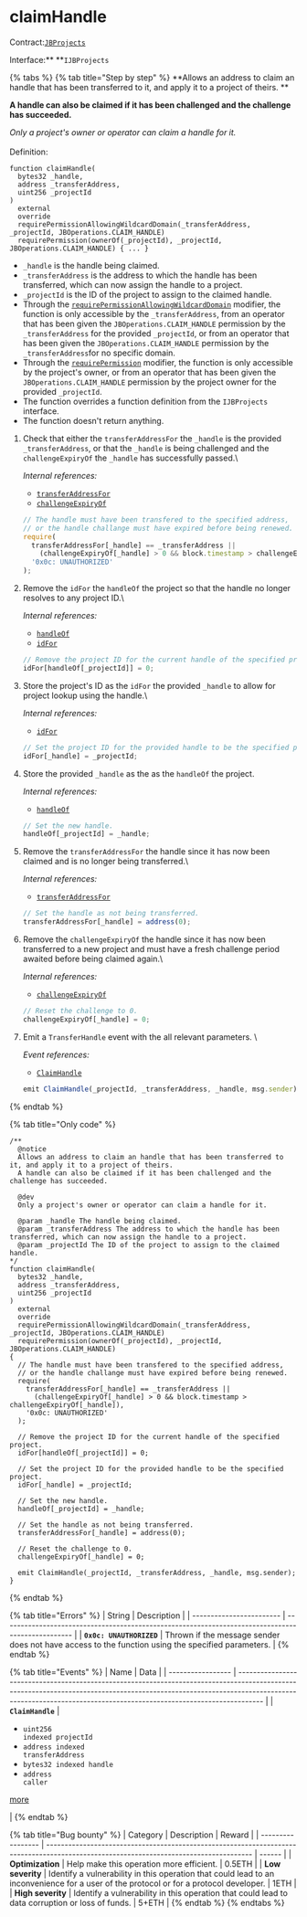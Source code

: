 # claimHandle

Contract:[`JBProjects`](../)

Interface:** **`IJBProjects`

{% tabs %}
{% tab title="Step by step" %}
**Allows an address to claim an handle that has been transferred to it, and apply it to a project of theirs. **

**A handle can also be claimed if it has been challenged and the challenge has succeeded.**

_Only a project's owner or operator can claim a handle for it._\
\
Definition:

```solidity
function claimHandle(
  bytes32 _handle,
  address _transferAddress,
  uint256 _projectId
)
  external
  override
  requirePermissionAllowingWildcardDomain(_transferAddress, _projectId, JBOperations.CLAIM_HANDLE)
  requirePermission(ownerOf(_projectId), _projectId, JBOperations.CLAIM_HANDLE) { ... }
```

* `_handle` is the handle being claimed.
* `_transferAddress` is the address to which the handle has been transferred, which can now assign the handle to a project.
* `_projectId` is the ID of the project to assign to the claimed handle.
* Through the [`requirePermissionAllowingWildcardDomain`](../../jboperatable/modifiers/requirepermissionallowingwildcarddomain.md) modifier, the function is only accessible by the `_transferAddress`, from an operator that has been given the `JBOperations.CLAIM_HANDLE` permission by the `_transferAddress` for the provided `_projectId`, or from an operator that has been given the `JBOperations.CLAIM_HANDLE` permission by the `_transferAddress`for no specific domain.
* Through the [`requirePermission`](../../jboperatable/modifiers/requirepermission.md) modifier, the function is only accessible by the project's owner, or from an operator that has been given the `JBOperations.CLAIM_HANDLE` permission by the project owner for the provided `_projectId`.
* The function overrides a function definition from the `IJBProjects` interface.
* The function doesn't return anything.



1.  Check that either the `transferAddressFor` the `_handle` is the provided `_transferAddress`, or that the `_handle` is being challenged and the `challengeExpiryOf` the `_handle` has successfully passed.\


    _Internal references:_

    * [`transferAddressFor`](../properties/transferaddressfor.md)
    * [`challengeExpiryOf`](../properties/challengeexpiryof.md)

    ```javascript
    // The handle must have been transfered to the specified address,
    // or the handle challange must have expired before being renewed.
    require(
      transferAddressFor[_handle] == _transferAddress ||
        (challengeExpiryOf[_handle] > 0 && block.timestamp > challengeExpiryOf[_handle]),
      '0x0c: UNAUTHORIZED'
    );
    ```


2.  Remove the `idFor` the `handleOf` the project so that the handle no longer resolves to any project ID.\


    _Internal references:_

    * [`handleOf`](../properties/handleof.md)
    * [`idFor`](../properties/idfor.md)

    ```javascript
    // Remove the project ID for the current handle of the specified project.
    idFor[handleOf[_projectId]] = 0;
    ```


3.  Store the project's ID as the `idFor` the provided `_handle` to allow for project lookup using the handle.\


    _Internal references:_

    * [`idFor`](../properties/idfor.md)

    ```javascript
    // Set the project ID for the provided handle to be the specified project.
    idFor[_handle] = _projectId;
    ```


4.  Store the provided `_handle` as the as the `handleOf` the project.



    _Internal references:_

    * [`handleOf`](../properties/handleof.md)

    ```javascript
    // Set the new handle.
    handleOf[_projectId] = _handle;
    ```


5.  Remove the `transferAddressFor` the handle since it has now been claimed and is no longer being transferred.\


    _Internal references:_

    * [`transferAddressFor`](../properties/transferaddressfor.md)

    ```javascript
    // Set the handle as not being transferred.
    transferAddressFor[_handle] = address(0);
    ```


6.  Remove the `challengeExpiryOf` the handle since it has now been transferred to a new project and must have a fresh challenge period awaited before being claimed again.\


    _Internal references:_

    * [`challengeExpiryOf`](../properties/challengeexpiryof.md)

    ```javascript
    // Reset the challenge to 0.
    challengeExpiryOf[_handle] = 0;
    ```


7.  Emit a `TransferHandle` event with the all relevant parameters. \


    _Event references:_

    * [`ClaimHandle`](../events/claimhandle.md) 

    ```javascript
    emit ClaimHandle(_projectId, _transferAddress, _handle, msg.sender);
    ```
{% endtab %}

{% tab title="Only code" %}
```solidity
/**
  @notice 
  Allows an address to claim an handle that has been transferred to it, and apply it to a project of theirs.
  A handle can also be claimed if it has been challenged and the challenge has succeeded.

  @dev 
  Only a project's owner or operator can claim a handle for it.

  @param _handle The handle being claimed.
  @param _transferAddress The address to which the handle has been transferred, which can now assign the handle to a project.
  @param _projectId The ID of the project to assign to the claimed handle.
*/
function claimHandle(
  bytes32 _handle,
  address _transferAddress,
  uint256 _projectId
)
  external
  override
  requirePermissionAllowingWildcardDomain(_transferAddress, _projectId, JBOperations.CLAIM_HANDLE)
  requirePermission(ownerOf(_projectId), _projectId, JBOperations.CLAIM_HANDLE)
{
  // The handle must have been transfered to the specified address,
  // or the handle challange must have expired before being renewed.
  require(
    transferAddressFor[_handle] == _transferAddress ||
      (challengeExpiryOf[_handle] > 0 && block.timestamp > challengeExpiryOf[_handle]),
    '0x0c: UNAUTHORIZED'
  );

  // Remove the project ID for the current handle of the specified project.
  idFor[handleOf[_projectId]] = 0;

  // Set the project ID for the provided handle to be the specified project.
  idFor[_handle] = _projectId;

  // Set the new handle.
  handleOf[_projectId] = _handle;

  // Set the handle as not being transferred.
  transferAddressFor[_handle] = address(0);

  // Reset the challenge to 0.
  challengeExpiryOf[_handle] = 0;

  emit ClaimHandle(_projectId, _transferAddress, _handle, msg.sender);
}
```
{% endtab %}

{% tab title="Errors" %}
| String                   | Description                                                                                       |
| ------------------------ | ------------------------------------------------------------------------------------------------- |
| **`0x0c: UNAUTHORIZED`** | Thrown if the message sender does not have access to the function using the specified parameters. |
{% endtab %}

{% tab title="Events" %}
| Name              | Data                                                                                                                                                                                                                                              |
| ----------------- | ------------------------------------------------------------------------------------------------------------------------------------------------------------------------------------------------------------------------------------------------- |
| **`ClaimHandle`** | <ul><li><code>uint256 indexed projectId</code></li><li><code>address indexed transferAddress</code> </li><li><code>bytes32 indexed handle</code> </li><li><code>address caller</code></li></ul><p><a href="../events/claimhandle.md">more</a></p> |
{% endtab %}

{% tab title="Bug bounty" %}
| Category          | Description                                                                                                                            | Reward |
| ----------------- | -------------------------------------------------------------------------------------------------------------------------------------- | ------ |
| **Optimization**  | Help make this operation more efficient.                                                                                               | 0.5ETH |
| **Low severity**  | Identify a vulnerability in this operation that could lead to an inconvenience for a user of the protocol or for a protocol developer. | 1ETH   |
| **High severity** | Identify a vulnerability in this operation that could lead to data corruption or loss of funds.                                        | 5+ETH  |
{% endtab %}
{% endtabs %}

